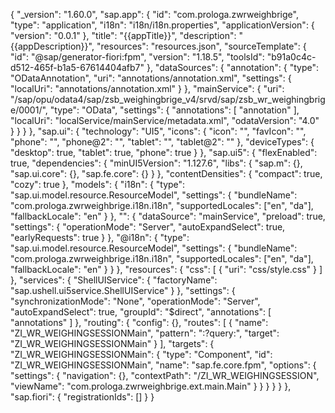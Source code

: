 {
  "_version": "1.60.0",
  "sap.app": {
    "id": "com.prologa.zwrweighbrige",
    "type": "application",
    "i18n": "i18n/i18n.properties",
    "applicationVersion": {
      "version": "0.0.1"
    },
    "title": "{{appTitle}}",
    "description": "{{appDescription}}",
    "resources": "resources.json",
    "sourceTemplate": {
      "id": "@sap/generator-fiori:fpm",
      "version": "1.18.5",
      "toolsId": "b91a0c4c-d512-465f-b1a5-67614404afb7"
    },
    "dataSources": {
      "annotation": {
        "type": "ODataAnnotation",
        "uri": "annotations/annotation.xml",
        "settings": {
          "localUri": "annotations/annotation.xml"
        }
      },
      "mainService": {
        "uri": "/sap/opu/odata4/sap/zsb_weighingbrige_v4/srvd/sap/zsb_wr_weighingbrige/0001/",
        "type": "OData",
        "settings": {
          "annotations": [
            "annotation"
          ],
          "localUri": "localService/mainService/metadata.xml",
          "odataVersion": "4.0"
        }
      }
    }
  },
  "sap.ui": {
    "technology": "UI5",
    "icons": {
      "icon": "",
      "favIcon": "",
      "phone": "",
      "phone@2": "",
      "tablet": "",
      "tablet@2": ""
    },
    "deviceTypes": {
      "desktop": true,
      "tablet": true,
      "phone": true
    }
  },
  "sap.ui5": {
    "flexEnabled": true,
    "dependencies": {
      "minUI5Version": "1.127.6",
      "libs": {
        "sap.m": {},
        "sap.ui.core": {},
        "sap.fe.core": {}
      }
    },
    "contentDensities": {
      "compact": true,
      "cozy": true
    },
    "models": {
      "i18n": {
        "type": "sap.ui.model.resource.ResourceModel",
        "settings": {
          "bundleName": "com.prologa.zwrweighbrige.i18n.i18n",
          "supportedLocales": ["en", "da"],
          "fallbackLocale": "en"
        }
      },
      "": {
        "dataSource": "mainService",
        "preload": true,
        "settings": {
          "operationMode": "Server",
          "autoExpandSelect": true,
          "earlyRequests": true
        }
      },
      "@i18n": {
        "type": "sap.ui.model.resource.ResourceModel",
        "settings": {
          "bundleName": "com.prologa.zwrweighbrige.i18n.i18n",
          "supportedLocales": ["en", "da"],
          "fallbackLocale": "en"
        }
      }
    },
    "resources": {
      "css": [
        {
          "uri": "css/style.css"
        }
      ]
    },
    "services": {
      "ShellUIService": {
        "factoryName": "sap.ushell.ui5service.ShellUIService"
      }
    },
    "settings": {
      "synchronizationMode": "None",
      "operationMode": "Server",
      "autoExpandSelect": true,
      "groupId": "$direct",
      "annotations": [
        "annotations"
      ]
    },
    "routing": {
      "config": {},
      "routes": [
        {
          "name": "ZI_WR_WEIGHINGSESSIONMain",
          "pattern": ":?query:",
          "target": "ZI_WR_WEIGHINGSESSIONMain"
        }
      ],
      "targets": {
        "ZI_WR_WEIGHINGSESSIONMain": {
          "type": "Component",
          "id": "ZI_WR_WEIGHINGSESSIONMain",
          "name": "sap.fe.core.fpm",
          "options": {
            "settings": {
              "navigation": {},
              "contextPath": "/ZI_WR_WEIGHINGSESSION",
              "viewName": "com.prologa.zwrweighbrige.ext.main.Main"
            }
          }
        }
      }
    }
  },
  "sap.fiori": {
    "registrationIds": []
  }
}
